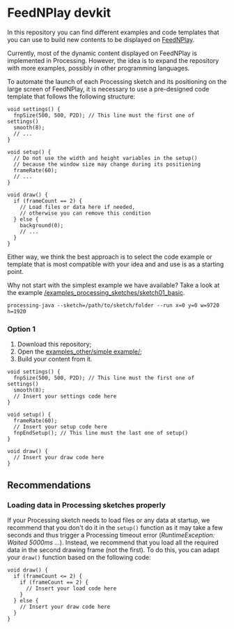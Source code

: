 # FeedNPlay devkit

In this repository you can find different examples and code templates that you can use to build new contents to be displayed on [FeedNPlay](https://feednplay.dei.uc.pt).

Currently, most of the dynamic content displayed on FeedNPlay is implemented in Processing. However, the idea is to expand the repository with more examples, possibly in other programming languages.

To automate the launch of each Processing sketch and its positioning on the large screen of FeedNPlay, it is necessary to use a pre-designed code template that follows the following structure:

```processing
void settings() {
  fnpSize(500, 500, P2D); // This line must the first one of settings()
  smooth(8);
  // ...
}

void setup() {
  // Do not use the width and height variables in the setup()
  // because the window size may change during its positioning
  frameRate(60);
  // ...
}

void draw() {
  if (frameCount == 2) {
    // Load files or data here if needed,
    // otherwise you can remove this condition
  } else {
    background(0);
    // ...
  }
}
```
Either way, we think the best approach is to select the code example or template that is most compatible with your idea and and use is as a starting point.

Why not start with the simplest example we have available? Take a look at the example  [/examples_processing_sketches/sketch01_basic](/examples_processing_sketches/sketch01_basic).


```console
processing-java --sketch=/path/to/sketch/folder --run x=0 y=0 w=9720 h=1920
```

### Option 1

1. Download this repository;
2. Open the [examples_other/simple example/](/examples_other/basic_sketch);
3. Build your content from it.

```processing
void settings() {
  fnpSize(500, 500, P2D); // This line must the first one of settings()
  smooth(8);
  // Insert your settings code here
}

void setup() {
  frameRate(60);
  // Insert your setup code here
  fnpEndSetup(); // This line must the last one of setup()
}

void draw() {
  // Insert your draw code here
}
```

## Recommendations

### Loading data in Processing sketches properly

If your Processing sketch needs to load files or any data at startup, we recommend that you don't do it in the `setup()` function as it may take a few seconds and thus trigger a Processing timeout error (_RuntimeException: Waited 5000ms …_). Instead, we recommend that you load all the required data in the second drawing frame (not the first). To do this, you can adapt your `draw()` function based on the following code:

```processing
void draw() {
  if (frameCount <= 2) {
    if (frameCount == 2) {
      // Insert your load code here
    }
  } else {
    // Insert your draw code here
  }
}
```
